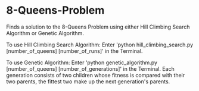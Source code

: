 # 8-Queens-Problem
Finds a solution to the 8-Queens Problem using either Hill Climbing Search Algorithm or Genetic Algorithm.

To use Hill Climbing Search Algorithm: Enter 'python hill_climbing_search.py [number_of_queens] [number_of_runs]' in the Terminal.

To use Genetic Algorithm: Enter 'python genetic_algorithm.py [number_of_queens] [number_of_generations]' in the Terminal.
Each generation consists of two children whose fitness is compared with their two parents, the fittest two make up the next generation's parents.
